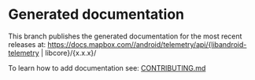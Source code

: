 # Generated documentation

This branch publishes the generated documentation for the most recent releases at: https://docs.mapbox.com//android/telemetry/api/{libandroid-telemetry | libcore}/{x.x.x}/

To learn how to add documentation see: [CONTRIBUTING.md](https://github.com/mapbox/mapbox-events-android/blob/main/CONTRIBUTING.md)
